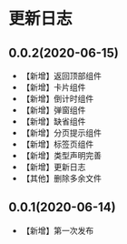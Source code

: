 # 更新日志

## 0.0.2(2020-06-15)

- 【新增】返回顶部组件
- 【新增】卡片组件
- 【新增】倒计时组件
- 【新增】弹窗组件
- 【新增】缺省组件
- 【新增】分页提示组件
- 【新增】标签页组件
- 【新增】类型声明完善
- 【新增】更新日志
- 【其他】删除多余文件

## 0.0.1(2020-06-14)

- 【新增】第一次发布
